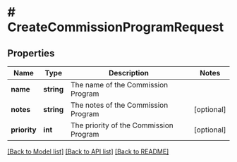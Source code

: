 # # CreateCommissionProgramRequest

## Properties

Name | Type | Description | Notes
------------ | ------------- | ------------- | -------------
**name** | **string** | The name of the Commission Program |
**notes** | **string** | The notes of the Commission Program | [optional]
**priority** | **int** | The priority of the Commission Program | [optional]

[[Back to Model list]](../../README.md#models) [[Back to API list]](../../README.md#endpoints) [[Back to README]](../../README.md)
